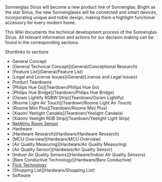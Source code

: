 Sonnenglas Sirius will become a new product line of Sonnenglas.
Bright as the star Sirius, the new Sonnenglases will be connected and smart devices, incorporating unique and noble design, making them a highlight functional accessory for every modern home.

This Wiki documents the technical development process of the Sonnenglas Sirius. All relevant information and actions for our decision making can be found in the corresponding sections. 

Shortlinks to sections

- General Concept
 - [General Technical Concept](General/Conceptional Research)
 - [Feature List](General/Feature List)
 - [Legal and License Issues](General/License and Legal Issues)
- Product Teardowns
 - [Philips Hue Go](Teardown/Philips Hue Go) 
 - [Philips Hue Bridge](Teardown/Philips Hue Bridge)
 - [Osram Lightify RGBW Strip](Teardown/Osram Lightify)
 - [Roome Light Air Touch](Teardown/Roome Light Air Touch)
 - [Roome Mini Plus](Teardown/Roome Mini Plus)
 - [Xiaomi Yeelight Candela](Teardown/Yeelight Candela)
 - [Xiaomi Yeelight RGB Strip](Teardown/Yeelight Light Strip)
 - [NetAtmo Room Sensor](Teardown/NetAtmo)
- Hardware
 - [Hardware Research](Hardware/Hardware Research)
 - [MCU Overview](Hardware/MCU Overview)
 - [Air Quality Measuring](Hardware/Air Quality Measuring)
 - [Air Quality Sensor](Hardware/Air Quality Sensor)
 - [Indoor Air Quality Sensors](Hardware/Indoor Air Quality Sensors)
 - [Bare Conductive Technology](Hardware/Bare Conductive)
 - [Flick Technology](Hardware/Flick)
 - [Shopping List](Hardware/Shopping List)
- Software

